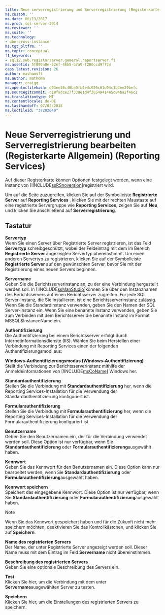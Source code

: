 ```yaml
---
title: Neue serverregistrierung und Serverregistrierung (Registerkarte Allgemein) (Reporting Services) bearbeiten | Microsoft-Dokumentation
ms.custom: ''
ms.date: 06/13/2017
ms.prod: sql-server-2014
ms.reviewer: ''
ms.suite: ''
ms.technology:
- dbe-cross-instance
ms.tgt_pltfrm: ''
ms.topic: conceptual
f1_keywords:
- sql12.swb.registerserver.general.reportserver.f1
ms.assetid: 5f899a8e-52ef-46b5-b7a9-f200ccd9f724
caps.latest.revision: 26
author: mashamsft
ms.author: mathoma
manager: craigg
ms.openlocfilehash: d03ee36c46ba0fb4e4c026c61d94c1b4ee29befc
ms.sourcegitcommit: c18fadce27f330e1d4f36549414e5c84ba2f46c2
ms.translationtype: MT
ms.contentlocale: de-DE
ms.lasthandoff: 07/02/2018
ms.locfileid: "37202040"
---
```

# <a name="new-or-edit-server-registration-general-tab-reporting-services"></a>Neue Serverregistrierung und Serverregistrierung bearbeiten (Registerkarte Allgemein) (Reporting Services)
  Auf dieser Registerkarte können Optionen festgelegt werden, wenn eine Instanz von [!INCLUDE[ssRSnoversion](../includes/ssrsnoversion-md.md)]registriert wird.  
  
 Um auf die Seite zuzugreifen, klicken Sie auf der Symbolleiste **Registrierte Server** auf **Reporting Services** , klicken Sie mit der rechten Maustaste auf eine registrierte Servergruppe wie **Reporting Services**, zeigen Sie auf **Neu**, und klicken Sie anschließend auf **Serverregistrierung**.  
  
## <a name="options"></a>Tastatur  
 **Servertyp**  
 Wenn Sie einen Server über Registrierte Server registrieren, ist das Feld **Servertyp** schreibgeschützt, wobei der Feldeintrag mit dem im Bereich **Registrierte Server** angezeigten Servertyp übereinstimmt. Um einen anderen Servertyp zu registrieren, klicken Sie auf der Symbolleiste **Registrierte Server** auf den gewünschten Server, bevor Sie mit der Registrierung eines neuen Servers beginnen.  
  
 **Servername**  
 Geben Sie die Berichtsserverinstanz an, zu der eine Verbindung hergestellt werden soll. In [!INCLUDE[ssManStudio](../includes/ssmanstudio-md.md)]können Sie über den Instanznamen des Berichtsservers auf einen Berichtsserver zugreifen. Für jede SQL Server-Instanz, die Sie installieren, ist eine Berichtsserverinstanz zulässig. Wenn Sie die Standardinstanz verwenden, geben Sie den Namen der SQL Server-Instanz ein. Wenn Sie eine benannte Instanz verwenden, geben Sie zum Verbinden mit dem Berichtsserver die benannte Instanz im Format MSSQL$InstanceName ein.  
  
 **Authentifizierung**  
 Die Authentifizierung bei einem Berichtsserver erfolgt durch Internetinformationsdienste (IIS). Wählen Sie beim Herstellen einer Verbindung mit Reporting Services einen der folgenden Authentifizierungsmodi aus:  
  
 **Windows-Authentifizierungsmodus (Windows-Authentifizierung)**  
 Stellt die Verbindung zur Berichtsserverinstanz mithilfe der Anmeldeinformationen von [!INCLUDE[msCoName](../includes/msconame-md.md)] Windows her.  
  
 **Standardauthentifizierung**  
 Stellen Sie die Verbindung mit **Standardauthentifizierung** her, wenn die Reporting Services-Installation für die Verwendung der Standardauthentifizierung konfiguriert ist.  
  
 **Formularauthentifizierung**  
 Stellen Sie die Verbindung mit **Formularauthentifizierung** her, wenn die Reporting Services-Installation für die Verwendung der Formularauthentifizierung konfiguriert ist.  
  
 **Benutzername**  
 Geben Sie den Benutzernamen ein, der für die Verbindung verwendet werden soll. Diese Option ist nur verfügbar, wenn Sie **Standardauthentifizierung** oder **Formularauthentifizierung**ausgewählt haben.  
  
 **Kennwort**  
 Geben Sie das Kennwort für den Benutzernamen ein. Diese Option kann nur bearbeitet werden, wenn Sie **Standardauthentifizierung** oder **Formularauthentifizierung**ausgewählt haben.  
  
 **Kennwort speichern**  
 Speichert das eingegebene Kennwort. Diese Option ist nur verfügbar, wenn Sie **Standardauthentifizierung** oder **Formularauthentifizierung**ausgewählt haben.  
  
> [!NOTE]  
>  Wenn Sie das Kennwort gespeichert haben und für die Zukunft nicht mehr speichern möchten, deaktivieren Sie das Kontrollkästchen, und klicken Sie auf **Speichern**.  
  
 **Name des registrierten Servers**  
 Der Name, der unter Registrierte Server angezeigt werden soll. Dieser Name muss mit dem Eintrag im Feld **Servername** nicht übereinstimmen.  
  
 **Beschreibung des registrierten Servers**  
 Geben Sie eine optionale Beschreibung des Servers ein.  
  
 **Test**  
 Klicken Sie hier, um die Verbindung mit dem unter **Servername**ausgewählten Server zu testen.  
  
 **Speichern**  
 Klicken Sie hier, um die Einstellungen des registrierten Servers zu speichern.  
  
  
